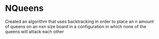 # NQueens

Created an algorithm that uses backtracking in order to place an n amount of queens on
an nxn size board in a configuration in which none of the queens will attack each other

